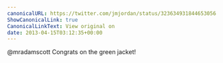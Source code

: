 ```yaml
---
canonicalURL: https://twitter.com/jmjordan/status/323634931844653056
ShowCanonicalLink: true
CanonicalLinkText: View original on
date: 2013-04-15T03:12:35+00:00
---
```

@mradamscott Congrats on the green jacket!